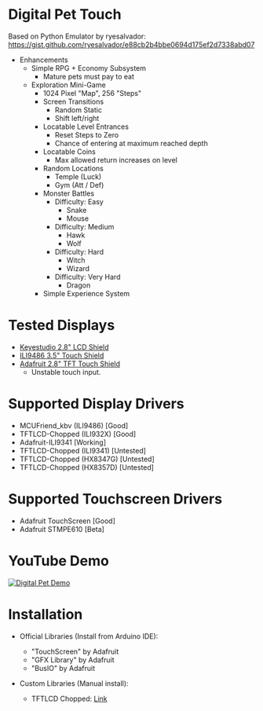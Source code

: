 # Digital Pet Touch
Based on Python Emulator by ryesalvador: https://gist.github.com/ryesalvador/e88cb2b4bbe0694d175ef2d7338abd07

* Enhancements
  * Simple RPG + Economy Subsystem
    * Mature pets must pay to eat
  * Exploration Mini-Game
    * 1024 Pixel "Map", 256 "Steps"
    * Screen Transitions
      * Random Static
      * Shift left/right
    * Locatable Level Entrances
      * Reset Steps to Zero
      * Chance of entering at maximum reached depth
    * Locatable Coins
      * Max allowed return increases on level
    * Random Locations
      * Temple (Luck)
      * Gym (Att / Def)
    * Monster Battles
      * Difficulty: Easy
        * Snake
        * Mouse
      * Difficulty: Medium
        * Hawk
        * Wolf
      * Difficulty: Hard
        * Witch
        * Wizard
      * Difficulty: Very Hard
        * Dragon
    * Simple Experience System

# Tested Displays
 * [Keyestudio 2.8" LCD Shield](https://www.keyestudio.com/products/keyestudio-28-inch-240320-tft-lcd-shield-for-arduino-uno-r3)
 * [ILI9486 3.5" Touch Shield](https://www.amazon.ca/gp/product/B07NWH47PV/ref=ppx_yo_dt_b_asin_title_o01_s00?ie=UTF8&psc=1)
 * [Adafruit 2.8" TFT Touch Shield](https://www.adafruit.com/product/1651)
   * Unstable touch input.

# Supported Display Drivers
 * MCUFriend_kbv (ILI9486) [Good]
 * TFTLCD-Chopped (ILI932X) [Good]
 * Adafruit-ILI9341 [Working]
 * TFTLCD-Chopped (ILI9341) [Untested]
 * TFTLCD-Chopped (HX8347G) [Untested]
 * TFTLCD-Chopped (HX8357D) [Untested]
 
 # Supported Touchscreen Drivers
 * Adafruit TouchScreen [Good]
 * Adafruit STMPE610 [Beta]
 
# YouTube Demo
[![Digital Pet Demo](https://img.youtube.com/vi/8PmTnB564RI/0.jpg)](http://www.youtube.com/watch?v=8PmTnB564RI)

# Installation

 * Official Libraries (Install from Arduino IDE):
   * "TouchScreen" by Adafruit
   * "GFX Library" by Adafruit
   * "BusIO" by Adafruit

 * Custom Libraries (Manual install):
   * TFTLCD Chopped: [Link](https://github.com/Dark-Show/TFTLCD-Chopped)

